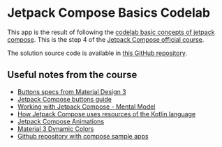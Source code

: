 # Jetpack Compose Basics Codelab

This app is the result of following the [codelab basic concepts of jetpack compose](https://developer.android.com/codelabs/jetpack-compose-basics?hl=pt-br&continue=https%3A%2F%2Fdeveloper.android.com%2Fcourses%2Fpathways%2Fcompose%3F%23codelab-https%3A%2F%2Fdeveloper.android.com%2Fcodelabs%2Fjetpack-compose-basics).
This is the step 4 of the [Jetpack Compose official course](https://developer.android.com/courses/pathways/compose).

The solution source code is available in [this GitHub repository](https://github.com/android/codelab-android-compose).

## Useful notes from the course

- [Buttons specs from Material Design 3](https://m3.material.io/components/buttons/overview)
- [Jetpack Compose buttons guide](https://developer.android.com/jetpack/compose/components/button)
- [Working with Jetpack Compose - Mental Model](https://developer.android.com/jetpack/compose/mental-model)
- [How Jetpack Compose uses resources of the Kotlin language](https://developer.android.com/jetpack/compose/kotlin)
- [Jetpack Compose Animations](https://developer.android.com/jetpack/compose/animation)
- [Material 3 Dynamic Colors](https://m3.material.io/styles/color/dynamic-color/overview)
- [Github repository with compose sample apps](https://github.com/android/compose-samples/)